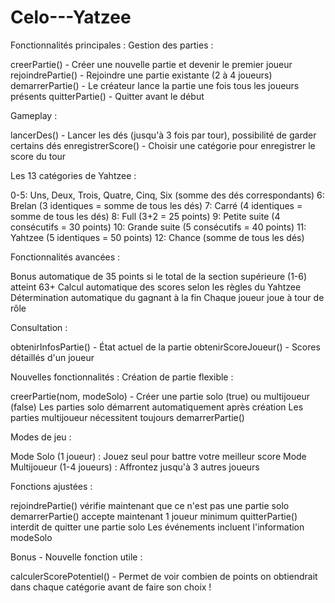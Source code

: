 # Celo---Yatzee

Fonctionnalités principales :
Gestion des parties :

creerPartie() - Créer une nouvelle partie et devenir le premier joueur
rejoindrePartie() - Rejoindre une partie existante (2 à 4 joueurs)
demarrerPartie() - Le créateur lance la partie une fois tous les joueurs présents
quitterPartie() - Quitter avant le début

Gameplay :

lancerDes() - Lancer les dés (jusqu'à 3 fois par tour), possibilité de garder certains dés
enregistrerScore() - Choisir une catégorie pour enregistrer le score du tour

Les 13 catégories de Yahtzee :

0-5: Uns, Deux, Trois, Quatre, Cinq, Six (somme des dés correspondants)
6: Brelan (3 identiques = somme de tous les dés)
7: Carré (4 identiques = somme de tous les dés)
8: Full (3+2 = 25 points)
9: Petite suite (4 consécutifs = 30 points)
10: Grande suite (5 consécutifs = 40 points)
11: Yahtzee (5 identiques = 50 points)
12: Chance (somme de tous les dés)

Fonctionnalités avancées :

Bonus automatique de 35 points si le total de la section supérieure (1-6) atteint 63+
Calcul automatique des scores selon les règles du Yahtzee
Détermination automatique du gagnant à la fin
Chaque joueur joue à tour de rôle

Consultation :

obtenirInfosPartie() - État actuel de la partie
obtenirScoreJoueur() - Scores détaillés d'un joueur

Nouvelles fonctionnalités :
Création de partie flexible :

creerPartie(nom, modeSolo) - Créer une partie solo (true) ou multijoueur (false)
Les parties solo démarrent automatiquement après création
Les parties multijoueur nécessitent toujours demarrerPartie()

Modes de jeu :

Mode Solo (1 joueur) : Jouez seul pour battre votre meilleur score
Mode Multijoueur (1-4 joueurs) : Affrontez jusqu'à 3 autres joueurs

Fonctions ajustées :

rejoindrePartie() vérifie maintenant que ce n'est pas une partie solo
demarrerPartie() accepte maintenant 1 joueur minimum
quitterPartie() interdit de quitter une partie solo
Les événements incluent l'information modeSolo

Bonus - Nouvelle fonction utile :

calculerScorePotentiel() - Permet de voir combien de points on obtiendrait dans chaque catégorie avant de faire son choix !
